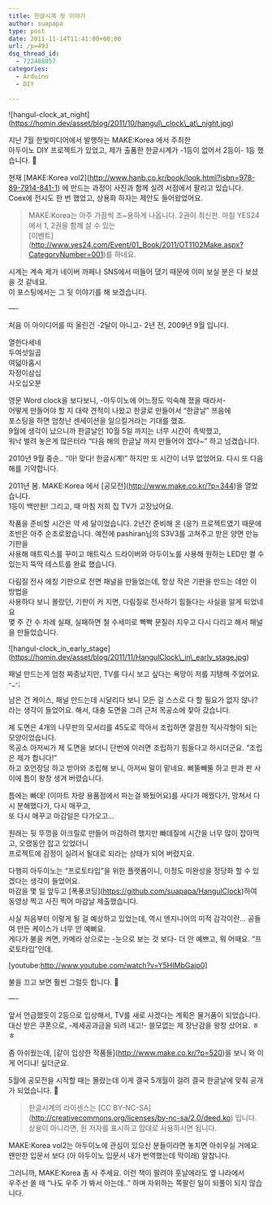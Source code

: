 ```yaml
---
title: 한글시계 뒷 이야기
author: suapapa
type: post
date: 2011-11-14T11:41:00+00:00
url: /p=493
dsq_thread_id:
  - 722488857
categories:
  - Arduino
  - DIY

---
```

!\[hangul-clock\_at\_night\](https://homin.dev/asset/blog/2011/10/hangul\_clock\_at\_night.jpg)

지난 7월 한빛미디어에서 발행하는 MAKE:Korea 에서 주최한  
아두이노 DIY 프로젝트가 있었고, 제가 출품한 한글시계가 -1등이 없어서 2등이- 1등 했습니다. 🙂

현재 \[MAKE:Korea vol2\](http://www.hanb.co.kr/book/look.html?isbn=978-89-7914-841-1) 에 만드는 과정이 사진과 함께 실려 서점에서 팔리고 있습니다.  
Coex에 전시도 한 번 했었고, 상용화 하자는 제안도 들어왔었어요.

> MAKE:Korea는 아주 가끔씩 조~용하게 나옵니다. 2권이 최신판. 마침 YES24에서 1, 2권을 함께 살 수 있는  
> \[이벤트\](http://www.yes24.com/Event/01_Book/2011/OT1102Make.aspx?CategoryNumber=001)를 하네요.

시계는 계속 제가 네이버 까페나 SNS에서 떠들어 댔기 때문에 이미 보실 분은 다 보셨을 것 같네요.  
이 포스팅에서는 그 뒷 이야기를 해 보겠습니다.  
<!--more-->

  
&#8212;-

처음 이 아이디어를 떠 올린건 -2달이 아니고- 2년 전, 2009년 9월 입니다.

열한다세네  
두여섯일곱  
여덟아홉시  
자정이삼십  
사오십오분

영문 Word clock을 보다보니, -아두이노에 어느정도 익숙해 졌을 때라서-  
어떻게 만들어야 할 지 대략 견적이 나왔고 한글로 만들어서 &#8220;한글날&#8221; 쯔음에  
포스팅을 하면 엄청난 센세이션을 일으킬거라는 기대를 했죠.  
9월에 생각이 났으니까 한글날인 10월 5일 까지는 너무 시간이 촉박했고,  
워낙 벌려 놓은게 많은터라 &#8220;다음 해의 한글날 까지 만들어야 겠다~&#8221; 하고 넘겼습니다.

2010년 9월 중순.. &#8220;아! 맞다! 한글시계!&#8221; 하지만 또 시간이 너무 없었어요. 다시 또 다음 해를 기약합니다. 

2011년 봄. MAKE:Korea 에서 \[공모전\](http://www.make.co.kr/?p=344)을 열었습니다.  
1등이 백만원! 그리고, 때 마침 저희 집 TV가 고장났어요.

작품을 준비할 시간은 약 세 달이었습니다. 2년간 준비해 온 (응?) 프로젝트였기 때문에  
초반은 아주 순조로왔습니다. 예전에 pashiran님의 S3V3를 고쳐주고 받은 양면 만능기판을  
사용해 매트릭스를 꾸미고 매트릭스 드라이버와 아두이노를 사용해 원하는 LED만 켤 수  
있는지 뚝딱 테스트를 완료 했습니다.

다림질 전사 에칭 기판으로 전면 패널을 만들었는데, 항상 작은 기판을 만드는 데만 이 방법을  
사용하다 보니 몰랐던, 기판이 커 지면, 다림질로 전사하기 힘들다는 사실을 알게 되었네요  
몇 주 간 수 차례 실패, 실패하면 철 수세미로 빡빡 문질러 지우고 다시 다리고 해서 패널을 만들었습니다.

!\[hangul-clock\_in\_early\_stage\](https://homin.dev/asset/blog/2011/11/HangulClock\_in\_early_stage.jpg)

패널 만드는게 엄청 짜증났지만, TV를 다시 보고 싶다는 욕망이 저를 지탱해 주었어요. -_-;

남은 건 케이스, 패널 만드는데 시달리다 보니 모든 걸 스스로 다 할 필요가 없지 않나?  
라는 생각이 들었어요. 해서, 대충 도면을 그려 근처 목공소에 찾아 갔습니다.

제 도면은 4개의 나무판의 모서리를 45도로 깍아서 조립하면 깔끔한 직사각형이 되는 모양이었습니다.  
목공소 아저씨가 제 도면을 보더니 단번에 이러면 조립하기 힘들다고 하시더군요. &#8220;조립은 제가 합니다!&#8221;  
하고 호언장담 하고 받아와 조립해 보니, 아저씨 말이 맡네요. 삐뚤빼뚤 하고 판과 판 사이에 틈이 왕창 생겨 버렸습니다.

틈에는 빠데! (이마트 차량 용품점에서 파는걸 봐뒀어요)를 사다가 매꿨다가, 망쳐서 다시 분해했다가, 다시 매꾸고,  
또 다시 매꾸고 마감일은 다가오고&#8230;

원래는 뒷 뚜껑을 아크릴로 만들어 마감하려 했지만 빠데질에 시간을 너무 많이 잡아먹고, 오랬동안 잡고 있었더니  
프로젝트에 감정이 실려서 될대로 되라는 상태가 되어 버렸지요.

다행히 아두이노는 &#8220;프로토타입&#8221;을 위한 플랫폼이니, 이정도 미완성을 정당화 할 수 있겠다는 생각이 들었어요.  
마감을 몇 일 앞두고 \[폭풍코딩\](https://github.com/suapapa/HangulClock)하여 동영상 찍고 사진 찍어 마감날 제출했습니다.

사실 처음부터 이렇게 될 걸 예상하고 있었는데, 역시 엔지니어의 미적 감각이란&#8230; 공들여 만든 케이스가 너무 안 예뻐요.  
게다가 불을 켜면, 카메라 상으로는 -눈으로 보는 것 보다- 더 안 예쁘고, 뭐 어때요. &#8220;프로토타입&#8221;인데.

[youtube:http://www.youtube.com/watch?v=Y5HIMbGajp0]

불을 끄고 보면 훨씬 그럴듯 합니다. 🙂

&#8212;-

앞서 언급했듯이 2등으로 입상해서, TV를 새로 사겠다는 계획은 물거품이 되었습니다.  
대신 받은 쿠폰으로, -제세공과금을 되려 내고!- 쓸모없는 제 장난감을 왕창 샀어요. ㅎㅎ

좀 아쉬웠는데, \[같이 입상한 작품들\](http://www.make.co.kr/?p=520)을 보니 와 이게 어디냐! 싶더군요.

5월에 공모전을 시작할 때는 몰랐는데 이게 결국 5개월이 걸려 결국 한글날에 맞춰 공개가 되었습니다. 🙂

> 한글시계의 라이센스는 \[CC BY-NC-SA\](http://creativecommons.org/licenses/by-nc-sa/2.0/deed.ko) 입니다.  
> 상용이 아니라면, 원 저자를 표시하고 맘대로 사용하시면 됩니다.

MAKE:Korea vol2는 아두이노에 관심이 있으신 분들이라면 놓치면 아쉬우실 거에요.  
왠만한 입문서 보다 (아 아두이노 입문서 내가 번역했는데 막이래) 알찹니다.

그러니까, MAKE:Korea 좀 사 주세요. 이런 책이 팔려야 훗날에라도 옆 나라에서  
우주선 쏠 때 &#8220;나도 우주 가 봐서 아는데..&#8221; 하며 자위하는 쪽팔린 일이 되풀이 되지 않습니다.